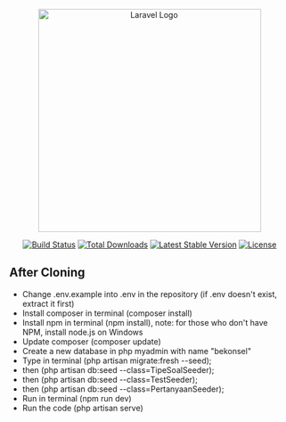 <p align="center"><a href="https://laravel.com" target="_blank"><img src="https://raw.githubusercontent.com/laravel/art/master/logo-lockup/5%20SVG/2%20CMYK/1%20Full%20Color/laravel-logolockup-cmyk-red.svg" width="400" alt="Laravel Logo"></a></p>

<p align="center">
<a href="https://travis-ci.org/laravel/framework"><img src="https://travis-ci.org/laravel/framework.svg" alt="Build Status"></a>
<a href="https://packagist.org/packages/laravel/framework"><img src="https://img.shields.io/packagist/dt/laravel/framework" alt="Total Downloads"></a>
<a href="https://packagist.org/packages/laravel/framework"><img src="https://img.shields.io/packagist/v/laravel/framework" alt="Latest Stable Version"></a>
<a href="https://packagist.org/packages/laravel/framework"><img src="https://img.shields.io/packagist/l/laravel/framework" alt="License"></a>
</p>

## After Cloning
- Change .env.example into .env in the repository (if .env doesn't exist, extract it first)
- Install composer in terminal (composer install)
- Install npm in terminal (npm install), note: for those who don't have NPM, install node.js on Windows
- Update composer (composer update)
- Create a new database in php myadmin with name "bekonsel"
- Type in terminal (php artisan migrate:fresh --seed); 
- then (php artisan db:seed --class=TipeSoalSeeder);
- then (php artisan db:seed --class=TestSeeder);
- then (php artisan db:seed --class=PertanyaanSeeder);
- Run in terminal (npm run dev) 
- Run the code (php artisan serve) 
